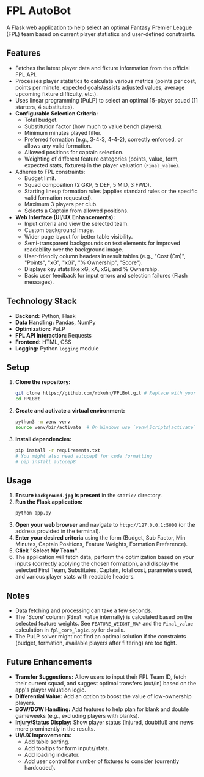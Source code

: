 # FPL AutoBot

A Flask web application to help select an optimal Fantasy Premier League (FPL) team based on current player statistics and user-defined constraints.

## Features

*   Fetches the latest player data and fixture information from the official FPL API.
*   Processes player statistics to calculate various metrics (points per cost, points per minute, expected goals/assists adjusted values, average upcoming fixture difficulty, etc.).
*   Uses linear programming (PuLP) to select an optimal 15-player squad (11 starters, 4 substitutes).
*   **Configurable Selection Criteria:**
    *   Total budget.
    *   Substitution factor (how much to value bench players).
    *   Minimum minutes played filter.
    *   Preferred formation (e.g., 3-4-3, 4-4-2), correctly enforced, or allows any valid formation.
    *   Allowed positions for captain selection.
    *   Weighting of different feature categories (points, value, form, expected stats, fixtures) in the player valuation (`Final_value`).
*   Adheres to FPL constraints:
    *   Budget limit.
    *   Squad composition (2 GKP, 5 DEF, 5 MID, 3 FWD).
    *   Starting lineup formation rules (applies standard rules or the specific valid formation requested).
    *   Maximum 3 players per club.
    *   Selects a Captain from allowed positions.
*   **Web Interface (UI/UX Enhancements):**
    *   Input criteria and view the selected team.
    *   Custom background image.
    *   Wider page layout for better table visibility.
    *   Semi-transparent backgrounds on text elements for improved readability over the background image.
    *   User-friendly column headers in result tables (e.g., "Cost (£m)", "Points", "xG", "xGi", "% Ownership", "Score").
    *   Displays key stats like xG, xA, xGi, and % Ownership.
    *   Basic user feedback for input errors and selection failures (Flash messages).

## Technology Stack

*   **Backend:** Python, Flask
*   **Data Handling:** Pandas, NumPy
*   **Optimization:** PuLP
*   **FPL API Interaction:** Requests
*   **Frontend:** HTML, CSS
*   **Logging:** Python `logging` module

## Setup

1.  **Clone the repository:**
    ```bash
    git clone https://github.com/rbkuhn/FPLBot.git # Replace with your repo URL if different
    cd FPLBot
    ```
2.  **Create and activate a virtual environment:**
    ```bash
    python3 -m venv venv
    source venv/bin/activate  # On Windows use `venv\Scripts\activate`
    ```
3.  **Install dependencies:**
    ```bash
    pip install -r requirements.txt
    # You might also need autopep8 for code formatting
    # pip install autopep8
    ```

## Usage

1.  **Ensure `background.jpg` is present** in the `static/` directory.
2.  **Run the Flask application:**
    ```bash
    python app.py
    ```
3.  **Open your web browser** and navigate to `http://127.0.0.1:5000` (or the address provided in the terminal).
4.  **Enter your desired criteria** using the form (Budget, Sub Factor, Min Minutes, Captain Positions, Feature Weights, Formation Preference).
5.  **Click "Select My Team"**.
6.  The application will fetch data, perform the optimization based on your inputs (correctly applying the chosen formation), and display the selected First Team, Substitutes, Captain, total cost, parameters used, and various player stats with readable headers.

## Notes

*   Data fetching and processing can take a few seconds.
*   The 'Score' column (`Final_value` internally) is calculated based on the selected feature weights. See `FEATURE_WEIGHT_MAP` and the `Final_value` calculation in `fpl_core_logic.py` for details.
*   The PuLP solver might not find an optimal solution if the constraints (budget, formation, available players after filtering) are too tight.

## Future Enhancements

*   **Transfer Suggestions:** Allow users to input their FPL Team ID, fetch their current squad, and suggest optimal transfers (out/in) based on the app's player valuation logic.
*   **Differential Value:** Add an option to boost the value of low-ownership players.
*   **BGW/DGW Handling:** Add features to help plan for blank and double gameweeks (e.g., excluding players with blanks).
*   **Injury/Status Display:** Show player status (injured, doubtful) and news more prominently in the results.
*   **UI/UX Improvements:**
    *   Add table sorting.
    *   Add tooltips for form inputs/stats.
    *   Add loading indicator.
    *   Add user control for number of fixtures to consider (currently hardcoded).
